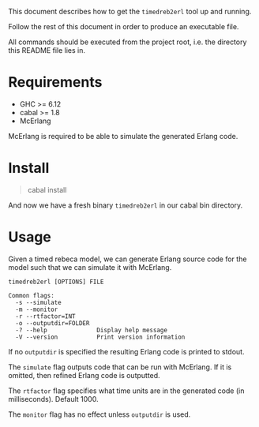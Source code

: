 This document describes how to get the `timedreb2erl` tool up and running.

Follow the rest of this document in order to produce an executable file.

All commands should be executed from the project root, i.e. the directory this
README file lies in.

Requirements
============

+ GHC >= 6.12
+ cabal >= 1.8
+ McErlang

McErlang is required to be able to simulate the generated Erlang code.

Install
=======

> cabal install 

And now we have a fresh binary `timedreb2erl` in our cabal bin directory.

Usage
=====

Given a timed rebeca model, we can generate Erlang source code for the model
such that we can simulate it with McErlang.

```
timedreb2erl [OPTIONS] FILE

Common flags:
  -s --simulate        
  -m --monitor         
  -r --rtfactor=INT    
  -o --outputdir=FOLDER
  -? --help              Display help message
  -V --version           Print version information
```

If no `outputdir` is specified the resulting Erlang code is printed to stdout.

The `simulate` flag outputs code that can be run with McErlang. If it is
omitted, then refined Erlang code is outputted.

The `rtfactor` flag specifies what time units are in the generated code (in
milliseconds). Default 1000.

The `monitor` flag has no effect unless `outputdir` is used.
